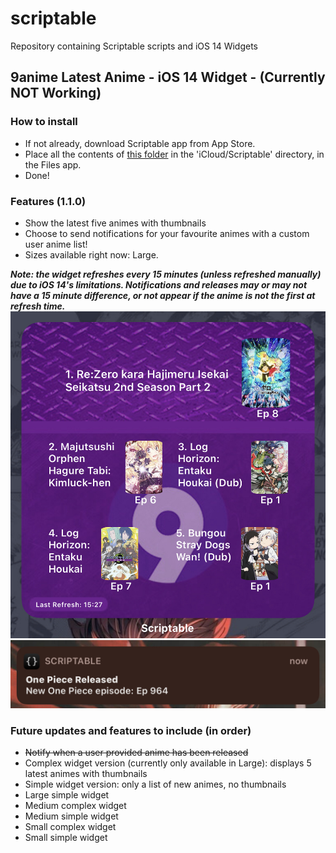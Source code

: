 # scriptable
Repository containing Scriptable scripts and iOS 14 Widgets

## 9anime Latest Anime - iOS 14 Widget - (Currently NOT Working)
### How to install
- If not already, download Scriptable app from App Store.
- Place all the contents of [this folder](https://github.com/SkinnyDevi/scriptable/tree/main/9anime%20Latest%20Animes%20-%20Widget "9anime Widget") in the 'iCloud/Scriptable' directory, in the Files app.
- Done!

### Features (1.1.0)
- Show the latest five animes with thumbnails
- Choose to send notifications for your favourite animes with a custom user anime list!
- Sizes available right now: Large.

***Note: the widget refreshes every 15 minutes (unless refreshed manually) due to iOS 14's limitations. Notifications and releases may or may not have a 15 minute difference, or not appear if the anime is not the first at refresh time.***
![alt 9animeWidget on Homescreen](https://github.com/SkinnyDevi/scriptable/blob/main/images/9animeWidget.jpg)
![alt 9animeWidget notifications](https://github.com/SkinnyDevi/scriptable/blob/main/images/notifications.jpg)

### Future updates and features to include (in order)
- ~~Notify when a user provided anime has been released~~
- Complex widget version (currently only available in Large): displays 5 latest animes with thumbnails
- Simple widget version: only a list of new animes, no thumbnails
- Large simple widget
- Medium complex widget
- Medium simple widget
- Small complex widget
- Small simple widget
